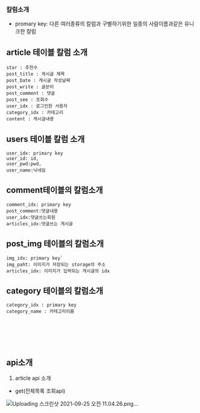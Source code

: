 ### 칼럼소개

- promary key: 다른 여러종류의 칼럼과 구별하기위한 일종의 사람이름과같은 유니크한 칼럼
  </br>

## article 테이블 칼럼 소개

```
star : 추천수
post_title : 게시글 제목
post_Date : 게시글 작성날짜
post_write : 글쓴이
post_comment : 댓글
post_see : 조회수
user_idx : 로그인한 사용자
category_idx : 카테고리
content : 게시글내용
```

## users 테이블 칼럼 소개

```
user_idx: primary key
user_id: id,
user_pwd:pwd,
user_name:닉네임
```

## comment테이블의 칼럼소개

```
comment_idx: primary key
post_comment:댓글내용
user_idx:댓글쓰는회원
articles_idx:댓글쓰는 게시글
```

## post_img 테이블의 칼럼소개

```
img_idx: primary key`
img_paht: 이미지가 저장되는 storage의 주소
articles_idx: 이미지가 입력되는 게시글의 idx
```

## category 테이블의 칼럼소개

```
category_idx : primary key
category_name : 카테고리이름
```

</br>
</br>
</br>
</br>

## api소개

1. article api 소개

- get(전체목록 조회api)

![Uploading 스크린샷 2021-09-25 오전 11.04.26.png…]()

